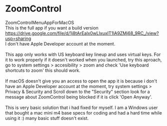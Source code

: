 # ZoomControl
ZoomControlMenuAppForMacOS<br>
This is the full app if you want a build version https://drive.google.com/file/d/1j8tArEalx0wLlxuxIT1lA9ZMj68_9RC_/view?usp=sharing<br>
I don't have Apple Developer account at the moment.<br><br>
This app only works with US keyboard key lineup and uses virtual keys. For it to work properly if it doesn't worked when you launched, try this aproach, go to system settings > accesibility > zoom and check 'Use keyboard shortcuts to zoom' this should work.<br><br>
If macOS doesn't give you an access to open the app it is because i don't have an Apple Developer account at the moment, try system settings > Privacy & Security and Scroll down to the "Security" section look for a message about ZoomControl being blocked if it is click 'Open Anyway'.<br><br>
This is very basic solution that i had fixed for myself. I am a Windows user that bought a mac mini m4 base specs for coding and had a hard time while using it :) many basic stuff doesn't exist.
